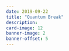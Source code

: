 ```yaml
---
date: 2019-09-22
title: "Quantum Break"
description:
card-image: 12
banner-image: 2
banner-offset: 5
---
```

